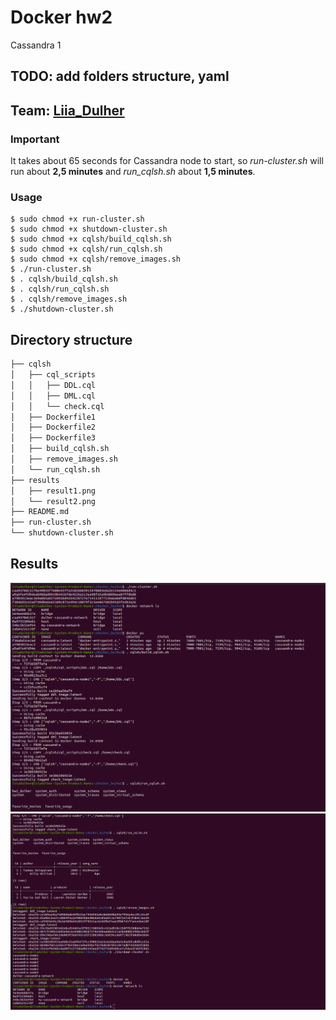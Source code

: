 # Docker hw2
Cassandra 1

## TODO: add folders structure, yaml

## Team: [Liia_Dulher](https://github.com/LiiaDulher)

### Important
It takes about 65 seconds for Cassandra node to start, so <i>run-cluster.sh</i> will run about <b>2,5 minutes</b> and <i>run_cqlsh.sh</i> about <b>1,5 minutes</b>.

### Usage
````
$ sudo chmod +x run-cluster.sh
$ sudo chmod +x shutdown-cluster.sh
$ sudo chmod +x cqlsh/build_cqlsh.sh
$ sudo chmod +x cqlsh/run_cqlsh.sh
$ sudo chmod +x cqlsh/remove_images.sh
$ ./run-cluster.sh
$ . cqlsh/build_cqlsh.sh
$ . cqlsh/run_cqlsh.sh
$ . cqlsh/remove_images.sh
$ ./shutdown-cluster.sh
````
## Directory structure
```markdown
├── cqlsh
│   ├── cql_scripts
│   │   ├── DDL.cql
│   │   ├── DML.cql
│   │   └── check.cql
│   ├── Dockerfile1
│   ├── Dockerfile2
│   ├── Dockerfile3
│   ├── build_cqlsh.sh
│   ├── remove_images.sh
│   └── run_cqlsh.sh
├── results
│   ├── result1.png
│   └── result2.png
├── README.md
├── run-cluster.sh
└── shutdown-cluster.sh
```

## Results
![result1](./results/result1.png)
![result2](./results/result2.png)

